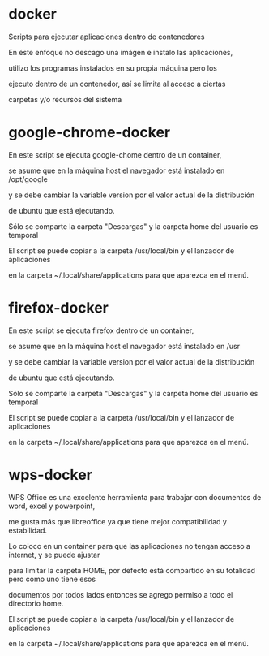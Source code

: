 # docker

Scripts para ejecutar aplicaciones dentro de contenedores

En éste enfoque no descago una imágen e instalo las aplicaciones,

utilizo los programas instalados en su propia máquina pero los 

ejecuto dentro de un contenedor, así se limita al acceso a ciertas

carpetas y/o recursos del sistema

# google-chrome-docker

En este script se ejecuta google-chome dentro de un container,

se asume que en la máquina host el navegador está instalado en /opt/google

y se debe cambiar la variable version por el valor actual de la distribución

de ubuntu que está ejecutando.

Sólo se comparte la carpeta "Descargas" y la carpeta home del usuario es temporal

El script se puede copiar a la carpeta /usr/local/bin y el lanzador de aplicaciones

en la carpeta ~/.local/share/applications para que aparezca en el menú.

# firefox-docker

En este script se ejecuta firefox dentro de un container,

se asume que en la máquina host el navegador está instalado en /usr

y se debe cambiar la variable version por el valor actual de la distribución

de ubuntu que está ejecutando.

Sólo se comparte la carpeta "Descargas" y la carpeta home del usuario es temporal

El script se puede copiar a la carpeta /usr/local/bin y el lanzador de aplicaciones

en la carpeta ~/.local/share/applications para que aparezca en el menú.

# wps-docker

WPS Office es una excelente herramienta para trabajar con documentos de word, excel y powerpoint,

me gusta más que libreoffice ya que tiene mejor compatibilidad y estabilidad.

Lo coloco en un container para que las aplicaciones no tengan acceso a internet, y se puede ajustar 

para limitar la carpeta HOME, por defecto está compartido en su totalidad pero como uno tiene esos

documentos por todos lados entonces se agrego permiso a todo el directorio home.

El script se puede copiar a la carpeta /usr/local/bin y el lanzador de aplicaciones

en la carpeta ~/.local/share/applications para que aparezca en el menú.



